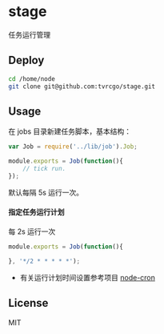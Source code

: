 # stage
任务运行管理

## Deploy
```sh
cd /home/node
git clone git@github.com:tvrcgo/stage.git
```

## Usage
在 jobs 目录新建任务脚本，基本结构：
```js
var Job = require('../lib/job').Job;

module.exports = Job(function(){
    // tick run.
});
```
默认每隔 5s 运行一次。

#### 指定任务运行计划

每 2s 运行一次
```js
module.exports = Job(function(){

}, '*/2 * * * * *');
```

- 有关运行计划时间设置参考项目 [node-cron](https://github.com/ncb000gt/node-cron)

## License
MIT
